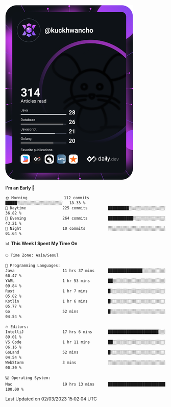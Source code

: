 <a href="https://app.daily.dev/kuckhwancho"><img src="https://github.com/kuckjwi0928/kuckjwi0928/blob/master/devcard.svg" width="400" alt="Kuckjwi Devcard"/></a>

<!--START_SECTION:waka-->
**I'm an Early 🐤** 

```text
🌞 Morning                112 commits         █████░░░░░░░░░░░░░░░░░░░░   18.33 % 
🌆 Daytime                225 commits         █████████░░░░░░░░░░░░░░░░   36.82 % 
🌃 Evening                264 commits         ███████████░░░░░░░░░░░░░░   43.21 % 
🌙 Night                  10 commits          ░░░░░░░░░░░░░░░░░░░░░░░░░   01.64 % 
```


📊 **This Week I Spent My Time On** 

```text
🕑︎ Time Zone: Asia/Seoul

💬 Programming Languages: 
Java                     11 hrs 37 mins      ███████████████░░░░░░░░░░   60.47 % 
YAML                     1 hr 53 mins        ██░░░░░░░░░░░░░░░░░░░░░░░   09.84 % 
Rust                     1 hr 7 mins         █░░░░░░░░░░░░░░░░░░░░░░░░   05.82 % 
Kotlin                   1 hr 6 mins         █░░░░░░░░░░░░░░░░░░░░░░░░   05.77 % 
Go                       52 mins             █░░░░░░░░░░░░░░░░░░░░░░░░   04.54 % 

🔥 Editors: 
IntelliJ                 17 hrs 6 mins       ██████████████████████░░░   89.01 % 
VS Code                  1 hr 11 mins        ██░░░░░░░░░░░░░░░░░░░░░░░   06.16 % 
GoLand                   52 mins             █░░░░░░░░░░░░░░░░░░░░░░░░   04.54 % 
WebStorm                 3 mins              ░░░░░░░░░░░░░░░░░░░░░░░░░   00.30 % 

💻 Operating System: 
Mac                      19 hrs 13 mins      █████████████████████████   100.00 % 
```


 Last Updated on 02/03/2023 15:02:04 UTC
<!--END_SECTION:waka-->
